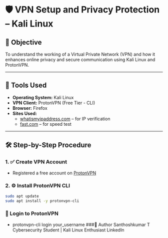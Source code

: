 # 🛡️ VPN Setup and Privacy Protection – Kali Linux

## 🎯 Objective
To understand the working of a Virtual Private Network (VPN) and how it enhances online privacy and secure communication using Kali Linux and ProtonVPN.

---

## 🧰 Tools Used
- **Operating System:** Kali Linux
- **VPN Client:** ProtonVPN (Free Tier - CLI)
- **Browser:** Firefox
- **Sites Used:**
  - [whatismyipaddress.com](https://whatismyipaddress.com) – for IP verification
  - [fast.com](https://fast.com) – for speed test

---

## 🛠️ Step-by-Step Procedure

### 1. ✅ Create VPN Account
- Registered a free account on [ProtonVPN](https://protonvpn.com)

### 2. ⚙️ Install ProtonVPN CLI
```bash
sudo apt update
sudo apt install -y protonvpn-cli
```
### 🔐 Login to ProtonVPN
- protonvpn-cli login your_username
###👤 Author
Santhoshkumar T
Cybersecurity Student | Kali Linux Enthusiast
LinkedIn
